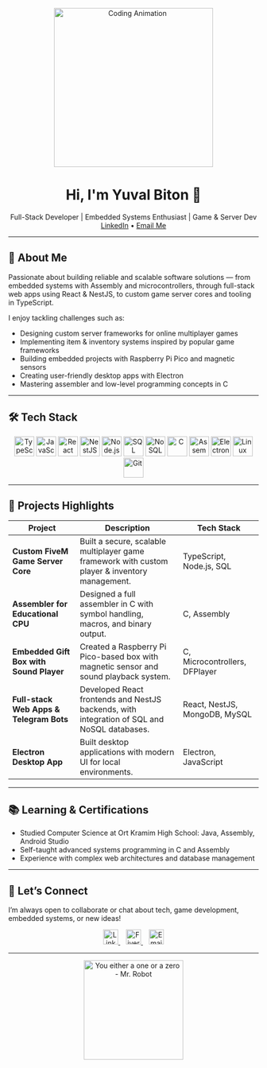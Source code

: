 <p align="center">
  <img src="https://cdn.dribbble.com/users/427070/screenshots/14317073/media/009e329bdf06b679cde8ec2f9efba168.gif" width="320" alt="Coding Animation"/>
</p>

<h1 align="center">Hi, I'm Yuval Biton 👋</h1>
<p align="center">
  Full-Stack Developer | Embedded Systems Enthusiast | Game & Server Dev<br/>
  <a href="https://www.linkedin.com/in/yuval-biton-838b03295" target="_blank">LinkedIn</a>  • <a href="yuvalProgramer@gmail.com">Email Me</a>
</p>

---

## 🚀 About Me

Passionate about building reliable and scalable software solutions — from embedded systems with Assembly and microcontrollers, through full-stack web apps using React & NestJS, to custom game server cores and tooling in TypeScript.

I enjoy tackling challenges such as:

- Designing custom server frameworks for online multiplayer games  
- Implementing item & inventory systems inspired by popular game frameworks  
- Building embedded projects with Raspberry Pi Pico and magnetic sensors  
- Creating user-friendly desktop apps with Electron  
- Mastering assembler and low-level programming concepts in C

---

## 🛠️ Tech Stack

<p align="center">
  <img alt="TypeScript" src="https://cdn.jsdelivr.net/gh/devicons/devicon/icons/typescript/typescript-original.svg" width="40" height="40" />
  <img alt="JavaScript" src="https://cdn.jsdelivr.net/gh/devicons/devicon/icons/javascript/javascript-original.svg" width="40" height="40" />
  <img alt="React" src="https://cdn.jsdelivr.net/gh/devicons/devicon/icons/react/react-original.svg" width="40" height="40" />
  <img alt="NestJS" src="https://nestjs.com/img/logo.svg" width="40" height="40" />
  <img alt="Node.js" src="https://cdn.jsdelivr.net/gh/devicons/devicon/icons/nodejs/nodejs-original.svg" width="40" height="40" />
  <img alt="SQL" src="https://cdn.jsdelivr.net/gh/devicons/devicon/icons/mysql/mysql-original.svg" width="40" height="40" />
  <img alt="NoSQL" src="https://cdn.jsdelivr.net/gh/devicons/devicon/icons/mongodb/mongodb-original.svg" width="40" height="40" />
  <img alt="C" src="https://cdn.jsdelivr.net/gh/devicons/devicon/icons/c/c-original.svg" width="40" height="40" />
  <img alt="Assembly" src="https://upload.wikimedia.org/wikipedia/commons/2/2a/Assembly_language_icon.svg" width="40" height="40" />
  <img alt="Electron" src="https://cdn.jsdelivr.net/gh/devicons/devicon/icons/electron/electron-original.svg" width="40" height="40" />
  <img alt="Linux" src="https://cdn.jsdelivr.net/gh/devicons/devicon/icons/linux/linux-original.svg" width="40" height="40" />
  <img alt="Git" src="https://cdn.jsdelivr.net/gh/devicons/devicon/icons/git/git-original.svg" width="40" height="40" />
</p>

---

## 🔧 Projects Highlights

| Project                                  | Description                                                                                      | Tech Stack                     |
|------------------------------------------|------------------------------------------------------------------------------------------------|--------------------------------|
| **Custom FiveM Game Server Core**        | Built a secure, scalable multiplayer game framework with custom player & inventory management. | TypeScript, Node.js, SQL        |
| **Assembler for Educational CPU**        | Designed a full assembler in C with symbol handling, macros, and binary output.                 | C, Assembly                    |
| **Embedded Gift Box with Sound Player**  | Created a Raspberry Pi Pico-based box with magnetic sensor and sound playback system.           | C, Microcontrollers, DFPlayer  |
| **Full-stack Web Apps & Telegram Bots**  | Developed React frontends and NestJS backends, with integration of SQL and NoSQL databases.     | React, NestJS, MongoDB, MySQL  |
| **Electron Desktop App**                  | Built desktop applications with modern UI for local environments.                               | Electron, JavaScript           |

---

## 📚 Learning & Certifications

- Studied Computer Science at Ort Kramim High School: Java, Assembly, Android Studio  
- Self-taught advanced systems programming in C and Assembly  
- Experience with complex web architectures and database management  

---

## 🤝 Let’s Connect

I’m always open to collaborate or chat about tech, game development, embedded systems, or new ideas!

<p align="center">
  <a href="https://www.linkedin.com/in/yuval-biton" target="_blank">
    <img src="https://cdn.jsdelivr.net/gh/devicons/devicon/icons/linkedin/linkedin-original.svg" alt="LinkedIn" width="30" />
  </a>
  &nbsp;&nbsp;
  <a href="https://fiverr.com/yuvalbiton" target="_blank">
    <img src="https://upload.wikimedia.org/wikipedia/commons/6/6f/Fiverr_logo.svg" alt="Fiverr" width="30" />
  </a>
  &nbsp;&nbsp;
  <a href="mailto:yuval@example.com">
    <img src="https://cdn-icons-png.flaticon.com/512/561/561127.png" alt="Email" width="30" />
  </a>
</p>

---

<p align="center">
  <img src="https://media.giphy.com/media/v1.Y2lkPTc5MGI3NjExZThkYzZjNzQwOTk3ZTY3ZTY2YTYxZDYxZmYwMzEzODZkZDM2NmNkNyZjdD1n/3ov9jMpe3p3tWPt7mI/giphy.gif" alt="You either a one or a zero - Mr. Robot" width="200" />
</p>
